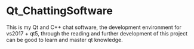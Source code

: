 # Qt_ChattingSoftware
This is my Qt and C++ chat software, the development environment for vs2017 + qt5, through the reading and further development of this project can be good to learn and master qt knowledge.
